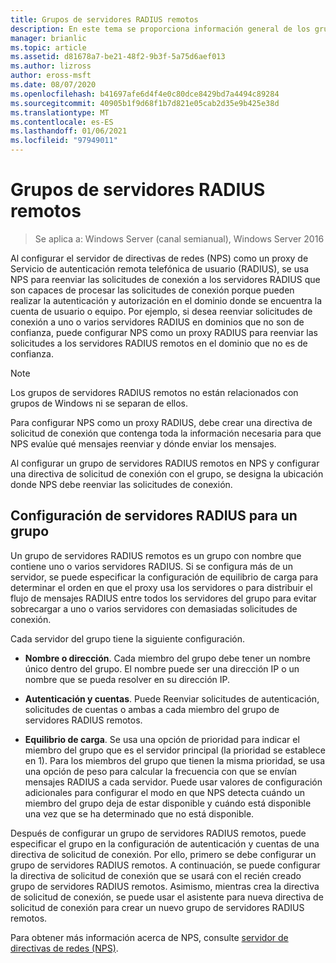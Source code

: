 ```yaml
---
title: Grupos de servidores RADIUS remotos
description: En este tema se proporciona información general de los grupos de servidores RADIUS remotos del servidor de directivas de redes en Windows Server 2016.
manager: brianlic
ms.topic: article
ms.assetid: d81678a7-be21-48f2-9b3f-5a75d6aef013
ms.author: lizross
author: eross-msft
ms.date: 08/07/2020
ms.openlocfilehash: b41697afe6d4f4e0c80dce8429bd7a4494c89284
ms.sourcegitcommit: 40905b1f9d68f1b7d821e05cab2d35e9b425e38d
ms.translationtype: MT
ms.contentlocale: es-ES
ms.lasthandoff: 01/06/2021
ms.locfileid: "97949011"
---
```

# <a name="remote-radius-server-groups"></a>Grupos de servidores RADIUS remotos

>Se aplica a: Windows Server (canal semianual), Windows Server 2016

Al configurar el servidor de directivas de redes (NPS) como un proxy de Servicio de autenticación remota telefónica de usuario (RADIUS), se usa NPS para reenviar las solicitudes de conexión a los servidores RADIUS que son capaces de procesar las solicitudes de conexión porque pueden realizar la autenticación y autorización en el dominio donde se encuentra la cuenta de usuario o equipo. Por ejemplo, si desea reenviar solicitudes de conexión a uno o varios servidores RADIUS en dominios que no son de confianza, puede configurar NPS como un proxy RADIUS para reenviar las solicitudes a los servidores RADIUS remotos en el dominio que no es de confianza.

>[!NOTE]
>Los grupos de servidores RADIUS remotos no están relacionados con grupos de Windows ni se separan de ellos.

Para configurar NPS como un proxy RADIUS, debe crear una directiva de solicitud de conexión que contenga toda la información necesaria para que NPS evalúe qué mensajes reenviar y dónde enviar los mensajes.

Al configurar un grupo de servidores RADIUS remotos en NPS y configurar una directiva de solicitud de conexión con el grupo, se designa la ubicación donde NPS debe reenviar las solicitudes de conexión.

## <a name="configuring-radius-servers-for-a-group"></a>Configuración de servidores RADIUS para un grupo

Un grupo de servidores RADIUS remotos es un grupo con nombre que contiene uno o varios servidores RADIUS. Si se configura más de un servidor, se puede especificar la configuración de equilibrio de carga para determinar el orden en que el proxy usa los servidores o para distribuir el flujo de mensajes RADIUS entre todos los servidores del grupo para evitar sobrecargar a uno o varios servidores con demasiadas solicitudes de conexión.

Cada servidor del grupo tiene la siguiente configuración.

- **Nombre o dirección**. Cada miembro del grupo debe tener un nombre único dentro del grupo. El nombre puede ser una dirección IP o un nombre que se pueda resolver en su dirección IP.

- **Autenticación y cuentas**. Puede Reenviar solicitudes de autenticación, solicitudes de cuentas o ambas a cada miembro del grupo de servidores RADIUS remotos.

- **Equilibrio de carga**. Se usa una opción de prioridad para indicar el miembro del grupo que es el servidor principal (la prioridad se establece en 1). Para los miembros del grupo que tienen la misma prioridad, se usa una opción de peso para calcular la frecuencia con que se envían mensajes RADIUS a cada servidor. Puede usar valores de configuración adicionales para configurar el modo en que NPS detecta cuándo un miembro del grupo deja de estar disponible y cuándo está disponible una vez que se ha determinado que no está disponible.

Después de configurar un grupo de servidores RADIUS remotos, puede especificar el grupo en la configuración de autenticación y cuentas de una directiva de solicitud de conexión. Por ello, primero se debe configurar un grupo de servidores RADIUS remotos. A continuación, se puede configurar la directiva de solicitud de conexión que se usará con el recién creado grupo de servidores RADIUS remotos. Asimismo, mientras crea la directiva de solicitud de conexión, se puede usar el asistente para nueva directiva de solicitud de conexión para crear un nuevo grupo de servidores RADIUS remotos.

Para obtener más información acerca de NPS, consulte [servidor de directivas de redes (NPS)](nps-top.md).
